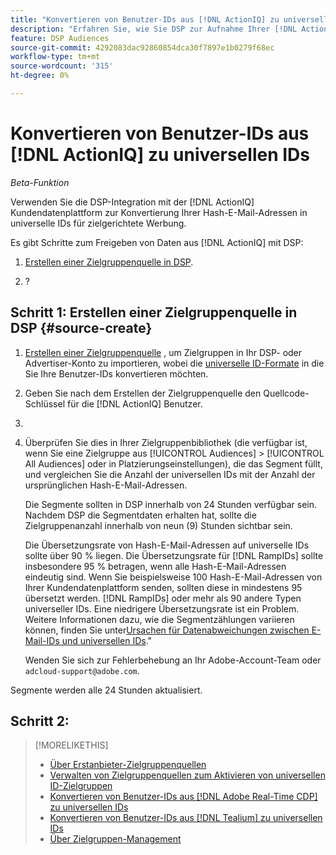 ```yaml
---
title: "Konvertieren von Benutzer-IDs aus [!DNL ActionIQ] zu universellen IDs"
description: "Erfahren Sie, wie Sie DSP zur Aufnahme Ihrer [!DNL ActionIQ] Erstanbietersegmente."
feature: DSP Audiences
source-git-commit: 4292083dac92860854dca30f7897e1b0279f68ec
workflow-type: tm+mt
source-wordcount: '315'
ht-degree: 0%

---
```


# Konvertieren von Benutzer-IDs aus [!DNL ActionIQ] zu universellen IDs

*Beta-Funktion*

Verwenden Sie die DSP-Integration mit der [!DNL ActionIQ] Kundendatenplattform zur Konvertierung Ihrer Hash-E-Mail-Adressen in universelle IDs für zielgerichtete Werbung.

Es gibt <!-- NN --> Schritte zum Freigeben von Daten aus [!DNL ActionIQ] mit DSP:

1. [Erstellen einer Zielgruppenquelle in DSP](#source-create).

1. ?

## Schritt 1: Erstellen einer Zielgruppenquelle in DSP {#source-create}

1. [Erstellen einer Zielgruppenquelle](source-manage.md) , um Zielgruppen in Ihr DSP- oder Advertiser-Konto zu importieren, wobei die [universelle ID-Formate](source-about.md) in die Sie Ihre Benutzer-IDs konvertieren möchten.

1. Geben Sie nach dem Erstellen der Zielgruppenquelle den Quellcode-Schlüssel für die [!DNL ActionIQ] Benutzer.

1. 
   <!-- ActionIQ-specific step(s) -->

1. Überprüfen Sie dies in Ihrer Zielgruppenbibliothek (die verfügbar ist, wenn Sie eine Zielgruppe aus [!UICONTROL Audiences] > [!UICONTROL All Audiences] oder in Platzierungseinstellungen), die das Segment füllt, und vergleichen Sie die Anzahl der universellen IDs mit der Anzahl der ursprünglichen Hash-E-Mail-Adressen.

   Die Segmente sollten in DSP innerhalb von 24 Stunden verfügbar sein. Nachdem DSP die Segmentdaten erhalten hat, sollte die Zielgruppenanzahl innerhalb von neun (9) Stunden sichtbar sein.

   Die Übersetzungsrate von Hash-E-Mail-Adressen auf universelle IDs sollte über 90 % liegen. Die Übersetzungsrate für [!DNL RampIDs] sollte insbesondere 95 % betragen, wenn alle Hash-E-Mail-Adressen eindeutig sind. Wenn Sie beispielsweise 100 Hash-E-Mail-Adressen von Ihrer Kundendatenplattform senden, sollten diese in mindestens 95 übersetzt werden. [!DNL RampIDs] oder mehr als 90 andere Typen universeller IDs. Eine niedrigere Übersetzungsrate ist ein Problem. Weitere Informationen dazu, wie die Segmentzählungen variieren können, finden Sie unter[Ursachen für Datenabweichungen zwischen E-Mail-IDs und universellen IDs](#universal-ids-data-variances).&quot;

   Wenden Sie sich zur Fehlerbehebung an Ihr Adobe-Account-Team oder `adcloud-support@adobe.com`.

Segmente werden alle 24 Stunden aktualisiert.

## Schritt 2:

>[!MORELIKETHIS]
>
>* [Über Erstanbieter-Zielgruppenquellen](/help/dsp/audiences/sources/source-about.md)
>* [Verwalten von Zielgruppenquellen zum Aktivieren von universellen ID-Zielgruppen](source-manage.md)
>* [Konvertieren von Benutzer-IDs aus [!DNL Adobe Real-Time CDP] zu universellen IDs](/help/dsp/audiences/sources/source-adobe-rtcdp.md)
>* [Konvertieren von Benutzer-IDs aus [!DNL Tealium] zu universellen IDs](/help/dsp/audiences/sources/source-tealium.md)
>* [Über Zielgruppen-Management](/help/dsp/audiences/audience-about.md)
